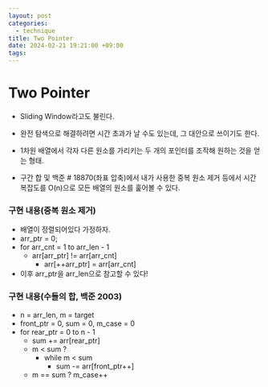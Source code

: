 ```yaml
---
layout: post
categories:
  - technique
title: Two Pointer
date: 2024-02-21 19:21:00 +09:00
tags:
---
```

# Two Pointer

- Sliding Window라고도 불린다.
- 완전 탐색으로 해결하려면 시간 초과가 날 수도 있는데, 그 대안으로 쓰이기도 한다.
- 1차원 배열에서 각자 다른 원소를 가리키는 두 개의 포인터를 조작해 원하는 것을 얻는 형태.

- 구간 합 및 백준 # 18870(좌표 압축)에서 내가 사용한 중복 원소 제거 등에서 시간 복잡도를 O(n)으로 모든 배열의 원소를 훑어볼 수 있다.

### 구현 내용(중복 원소 제거)
- 배열이 정렬되어있다 가정하자.
- arr_ptr = 0;
- for arr_cnt = 1 to arr_len - 1
	- arr\[arr_ptr] != arr\[arr_cnt]
		- arr\[++arr_ptr] = arr\[arr_cnt]
- 이후 arr_ptr을 arr_len으로 참고할 수 있다!

### 구현 내용(수들의 합, 백준 2003)
- n = arr_len, m = target
- front_ptr = 0, sum = 0, m_case = 0
- for rear_ptr = 0 to n - 1
	- sum += arr\[rear_ptr]
	- m < sum ?
		- while m < sum
			- sum -= arr\[front_ptr++]
	- m == sum ? m_case++